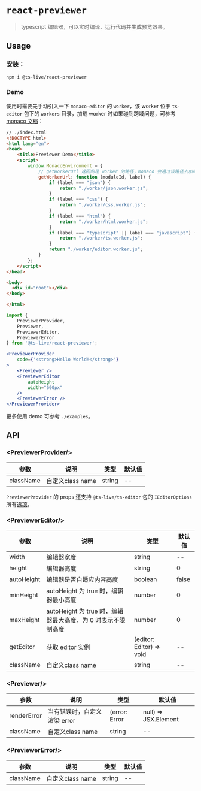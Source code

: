 # `react-previewer`

> typescript 编辑器，可以实时编译、运行代码并生成预览效果。

## Usage

### 安装：

```bash
npm i @ts-live/react-previewer
```

### Demo

使用时需要先手动引入一下 `monaco-editor` 的 `worker`，该 worker 位于 `ts-editor` 包下的 `workers` 目录，加载 worker 时如果碰到跨域问题，可参考[monaco 文档](https://github.com/microsoft/monaco-editor/blob/master/docs/integrate-amd-cross.md)：

```html
// ./index.html
<!DOCTYPE html>
<html lang="en">
<head>
    <title>Previewer Demo</title>
    <script>
        window.MonacoEnvironment = {
            // getWorkerUrl 返回的是 worker 的路径，monaco 会通过该路径去加载 worker，所以要确保路径正确。
            getWorkerUrl: function (moduleId, label) {
                if (label === "json") {
                    return "./worker/json.worker.js";
                }
                if (label === "css") {
                    return "./worker/css.worker.js";
                }
                if (label === "html") {
                    return "./worker/html.worker.js";
                }
                if (label === "typescript" || label === "javascript") {
                    return "./worker/ts.worker.js";
                }
                return "./worker/editor.worker.js";
            }
        };
    </script>
</head>

<body>
  <div id="root"></div>
</body>

</html>
```

```jsx
import {
    PreviewerProvider,
    Previewer,
    PreviewerEditor,
    PreviewerError
} from '@ts-live/react-previewer';

<PreviewerProvider
    code={'<strong>Hello World!</strong>'}
>
    <Previewer />
    <PreviewerEditor
        autoHeight
        width="600px"
    />
    <PreviewerError />
</PreviewerProvider>
```

更多使用 demo 可参考 `./examples`。

## API

### &lt;PreviewerProvider/&gt;

|参数|说明|类型|默认值|
|---|---|---|---|
| className | 自定义class name | string | -- |

`PreviewerProvider` 的 props 还支持 `@ts-live/ts-editor` 包的 `IEditorOptions` 所有[选项](../ts-editor)。

### &lt;PreviewerEditor/&gt;

|参数|说明|类型|默认值|
|---|---|---|---|
| width | 编辑器宽度 | string | -- |
| height | 编辑器高度 | string | 0 |
| autoHeight | 编辑器是否自适应内容高度 | boolean | false |
| minHeight | autoHeight 为 true 时，编辑器最小高度 | number | 0 |
| maxHeight | autoHeight 为 true 时，编辑器最大高度，为 0 时表示不限制高度 | number | 0 |
| getEditor | 获取 editor 实例 | (editor: Editor) => void | -- |
| className | 自定义class name | string | -- |

### &lt;Previewer/&gt;

|参数|说明|类型|默认值|
|---|---|---|---|
| renderError | 当有错误时，自定义渲染 error | (error: Error | null) => JSX.Element | null | -- |
| className | 自定义class name | string | -- |

### &lt;PreviewerError/&gt;

|参数|说明|类型|默认值|
|---|---|---|---|
| className | 自定义class name | string | -- |
